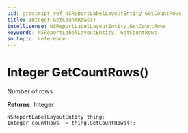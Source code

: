 ```yaml
---
uid: crmscript_ref_NSReportLabelLayoutEntity_GetCountRows
title: Integer GetCountRows()
intellisense: NSReportLabelLayoutEntity.GetCountRows
keywords: NSReportLabelLayoutEntity, GetCountRows
so.topic: reference
---
```


# Integer GetCountRows()

Number of rows

**Returns:** Integer

```crmscript
NSReportLabelLayoutEntity thing;
Integer countRows  = thing.GetCountRows();
```

